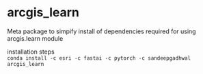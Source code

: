 # arcgis_learn

Meta package to simpify install of dependencies required for using arcgis.learn module

installation steps  
`conda install -c esri -c fastai -c pytorch -c sandeepgadhwal arcgis_learn`